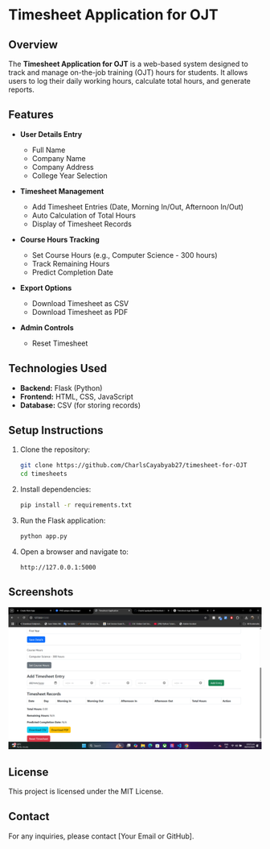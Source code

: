 # Timesheet Application for OJT

## Overview
The **Timesheet Application for OJT** is a web-based system designed to track and manage on-the-job training (OJT) hours for students. It allows users to log their daily working hours, calculate total hours, and generate reports.

## Features
- **User Details Entry**
  - Full Name
  - Company Name
  - Company Address
  - College Year Selection
  
- **Timesheet Management**
  - Add Timesheet Entries (Date, Morning In/Out, Afternoon In/Out)
  - Auto Calculation of Total Hours
  - Display of Timesheet Records
  
- **Course Hours Tracking**
  - Set Course Hours (e.g., Computer Science - 300 hours)
  - Track Remaining Hours
  - Predict Completion Date
  
- **Export Options**
  - Download Timesheet as CSV
  - Download Timesheet as PDF
  
- **Admin Controls**
  - Reset Timesheet

## Technologies Used
- **Backend:** Flask (Python)
- **Frontend:** HTML, CSS, JavaScript
- **Database:** CSV (for storing records)

## Setup Instructions
1. Clone the repository:
   ```bash
   git clone https://github.com/CharlsCayabyab27/timesheet-for-OJT
   cd timesheets
   ```
2. Install dependencies:
   ```bash
   pip install -r requirements.txt
   ```
3. Run the Flask application:
   ```bash
   python app.py
   ```
4. Open a browser and navigate to:
   ```
   http://127.0.0.1:5000
   ```

## Screenshots
![Timesheet Application](pic.png)

## License
This project is licensed under the MIT License.

## Contact
For any inquiries, please contact [Your Email or GitHub].
